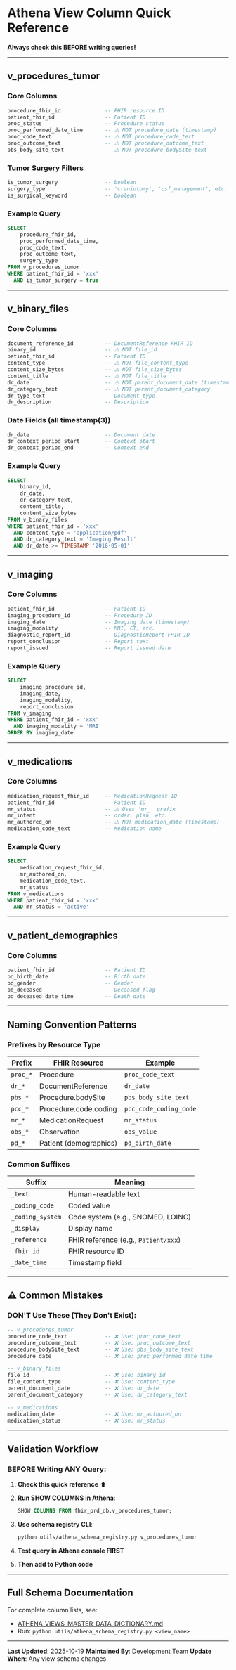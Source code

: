 # Athena View Column Quick Reference

**Always check this BEFORE writing queries!**

---

## v_procedures_tumor

### Core Columns
```sql
procedure_fhir_id              -- FHIR resource ID
patient_fhir_id                -- Patient ID
proc_status                    -- Procedure status
proc_performed_date_time       -- ⚠️ NOT procedure_date (timestamp)
proc_code_text                 -- ⚠️ NOT procedure_code_text
proc_outcome_text              -- ⚠️ NOT procedure_outcome_text
pbs_body_site_text             -- ⚠️ NOT procedure_bodySite_text
```

### Tumor Surgery Filters
```sql
is_tumor_surgery               -- boolean
surgery_type                   -- 'craniotomy', 'csf_management', etc.
is_surgical_keyword            -- boolean
```

### Example Query
```sql
SELECT
    procedure_fhir_id,
    proc_performed_date_time,
    proc_code_text,
    proc_outcome_text,
    surgery_type
FROM v_procedures_tumor
WHERE patient_fhir_id = 'xxx'
  AND is_tumor_surgery = true
```

---

## v_binary_files

### Core Columns
```sql
document_reference_id          -- DocumentReference FHIR ID
binary_id                      -- ⚠️ NOT file_id
patient_fhir_id                -- Patient ID
content_type                   -- ⚠️ NOT file_content_type
content_size_bytes             -- ⚠️ NOT file_size_bytes
content_title                  -- ⚠️ NOT file_title
dr_date                        -- ⚠️ NOT parent_document_date (timestamp)
dr_category_text               -- ⚠️ NOT parent_document_category
dr_type_text                   -- Document type
dr_description                 -- Description
```

### Date Fields (all timestamp(3))
```sql
dr_date                        -- Document date
dr_context_period_start        -- Context start
dr_context_period_end          -- Context end
```

### Example Query
```sql
SELECT
    binary_id,
    dr_date,
    dr_category_text,
    content_title,
    content_size_bytes
FROM v_binary_files
WHERE patient_fhir_id = 'xxx'
  AND content_type = 'application/pdf'
  AND dr_category_text = 'Imaging Result'
  AND dr_date >= TIMESTAMP '2018-05-01'
```

---

## v_imaging

### Core Columns
```sql
patient_fhir_id                -- Patient ID
imaging_procedure_id           -- Procedure ID
imaging_date                   -- Imaging date (timestamp)
imaging_modality               -- MRI, CT, etc.
diagnostic_report_id           -- DiagnosticReport FHIR ID
report_conclusion              -- Report text
report_issued                  -- Report issued date
```

### Example Query
```sql
SELECT
    imaging_procedure_id,
    imaging_date,
    imaging_modality,
    report_conclusion
FROM v_imaging
WHERE patient_fhir_id = 'xxx'
  AND imaging_modality = 'MRI'
ORDER BY imaging_date
```

---

## v_medications

### Core Columns
```sql
medication_request_fhir_id     -- MedicationRequest ID
patient_fhir_id                -- Patient ID
mr_status                      -- ⚠️ Uses 'mr_' prefix
mr_intent                      -- order, plan, etc.
mr_authored_on                 -- ⚠️ NOT medication_date (timestamp)
medication_code_text           -- Medication name
```

### Example Query
```sql
SELECT
    medication_request_fhir_id,
    mr_authored_on,
    medication_code_text,
    mr_status
FROM v_medications
WHERE patient_fhir_id = 'xxx'
  AND mr_status = 'active'
```

---

## v_patient_demographics

### Core Columns
```sql
patient_fhir_id                -- Patient ID
pd_birth_date                  -- Birth date
pd_gender                      -- Gender
pd_deceased                    -- Deceased flag
pd_deceased_date_time          -- Death date
```

---

## Naming Convention Patterns

### Prefixes by Resource Type
| Prefix | FHIR Resource | Example |
|--------|---------------|---------|
| `proc_*` | Procedure | `proc_code_text` |
| `dr_*` | DocumentReference | `dr_date` |
| `pbs_*` | Procedure.bodySite | `pbs_body_site_text` |
| `pcc_*` | Procedure.code.coding | `pcc_code_coding_code` |
| `mr_*` | MedicationRequest | `mr_status` |
| `obs_*` | Observation | `obs_value` |
| `pd_*` | Patient (demographics) | `pd_birth_date` |

### Common Suffixes
| Suffix | Meaning |
|--------|---------|
| `_text` | Human-readable text |
| `_coding_code` | Coded value |
| `_coding_system` | Code system (e.g., SNOMED, LOINC) |
| `_display` | Display name |
| `_reference` | FHIR reference (e.g., `Patient/xxx`) |
| `_fhir_id` | FHIR resource ID |
| `_date_time` | Timestamp field |

---

## ⚠️ Common Mistakes

### DON'T Use These (They Don't Exist):
```sql
-- v_procedures_tumor
procedure_code_text            -- ❌ Use: proc_code_text
procedure_outcome_text         -- ❌ Use: proc_outcome_text
procedure_bodySite_text        -- ❌ Use: pbs_body_site_text
procedure_date                 -- ❌ Use: proc_performed_date_time

-- v_binary_files
file_id                        -- ❌ Use: binary_id
file_content_type              -- ❌ Use: content_type
parent_document_date           -- ❌ Use: dr_date
parent_document_category       -- ❌ Use: dr_category_text

-- v_medications
medication_date                -- ❌ Use: mr_authored_on
medication_status              -- ❌ Use: mr_status
```

---

## Validation Workflow

### BEFORE Writing ANY Query:

1. **Check this quick reference** ⬆️

2. **Run SHOW COLUMNS in Athena**:
   ```sql
   SHOW COLUMNS FROM fhir_prd_db.v_procedures_tumor;
   ```

3. **Use schema registry CLI**:
   ```bash
   python utils/athena_schema_registry.py v_procedures_tumor
   ```

4. **Test query in Athena console FIRST**

5. **Then add to Python code**

---

## Full Schema Documentation

For complete column lists, see:
- [ATHENA_VIEWS_MASTER_DATA_DICTIONARY.md](../../athena_views/documentation/ATHENA_VIEWS_MASTER_DATA_DICTIONARY.md)
- Run: `python utils/athena_schema_registry.py <view_name>`

---

**Last Updated**: 2025-10-19
**Maintained By**: Development Team
**Update When**: Any view schema changes

